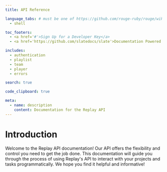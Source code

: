 ```yaml
---
title: API Reference

language_tabs: # must be one of https://github.com/rouge-ruby/rouge/wiki/List-of-supported-languages-and-lexers
  - shell

toc_footers:
  - <a href='#'>Sign Up for a Developer Key</a>
  - <a href='https://github.com/slatedocs/slate'>Documentation Powered by Slate</a>

includes:
  - authentication
  - playlist
  - team
  - player
  - errors

search: true

code_clipboard: true

meta:
  - name: description
    content: Documentation for the Replay API
---
```


# Introduction

Welcome to the Replay API documentation! Our API offers the flexibility and control you need to get the job done. This documentation will guide you through the process of using Replay's API to interact with your projects and tasks programmatically. We hope you find it helpful and informative!
